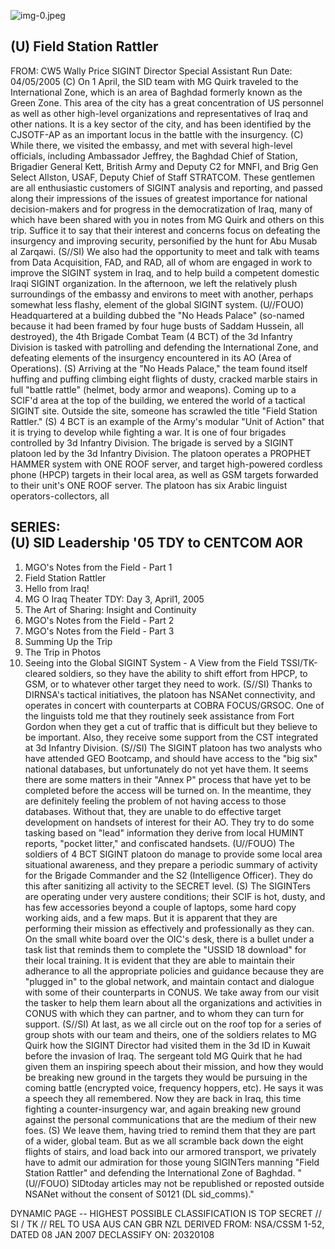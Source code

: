 ![img-0.jpeg](img-0.jpeg)

## (U) Field Station Rattler

FROM: CW5 Wally Price SIGINT Director Special Assistant Run Date: 04/05/2005
(C) On 1 April, the SID team with MG Quirk traveled to the International Zone, which is an area of Baghdad formerly known as the Green Zone. This area of the city has a great concentration of US personnel as well as other high-level organizations and representatives of Iraq and other nations. It is a key sector of the city, and has been identified by the CJSOTF-AP as an important locus in the battle with the insurgency.
(C) While there, we visited the embassy, and met with several high-level officials, including Ambassador Jeffrey, the Baghdad Chief of Station, Brigadier General Kett, British Army and Deputy C2 for MNFI, and Brig Gen Select Allston, USAF, Deputy Chief of Staff STRATCOM. These gentlemen are all enthusiastic customers of SIGINT analysis and reporting, and passed along their impressions of the issues of greatest importance for national decision-makers and for progress in the democratization of Iraq, many of which have been shared with you in notes from MG Quirk and others on this trip. Suffice it to say that their interest and concerns focus on defeating the insurgency and improving security, personified by the hunt for Abu Musab al Zarqawi.
(S//SI) We also had the opportunity to meet and talk with teams from Data Acquisition, FAD, and RAD, all of whom are engaged in work to improve the SIGINT system in Iraq, and to help build a competent domestic Iraqi SIGINT organization. In the afternoon, we left the relatively plush surroundings of the embassy and environs to meet with another, perhaps somewhat less flashy, element of the global SIGINT system.
(U//FOUO) Headquartered at a building dubbed the "No Heads Palace" (so-named because it had been framed by four huge busts of Saddam Hussein, all destroyed), the 4th Brigade Combat Team (4 BCT) of the 3d Infantry Division is tasked with patrolling and defending the International Zone, and defeating elements of the insurgency encountered in its AO (Area of Operations).
(S) Arriving at the "No Heads Palace," the team found itself huffing and puffing climbing eight flights of dusty, cracked marble stairs in full "battle rattle" (helmet, body armor and weapons). Coming up to a SCIF'd area at the top of the building, we entered the world of a tactical SIGINT site. Outside the site, someone has scrawled the title "Field Station Rattler."
(S) 4 BCT is an example of the Army's modular "Unit of Action" that it is trying to develop while fighting a war. It is one of four brigades controlled by 3d Infantry Division. The brigade is served by a SIGINT platoon led by the 3d Infantry Division. The platoon operates a PROPHET HAMMER system with ONE ROOF server, and target high-powered cordless phone (HPCP) targets in their local area, as well as GSM targets forwarded to their unit's ONE ROOF server. The platoon has six Arabic linguist operators-collectors, all

## SERIES: <br> (U) SID Leadership '05 TDY to CENTCOM AOR

1. MGO's Notes from the Field - Part 1
2. Field Station Rattler
3. Hello from Iraq!
4. MG O Iraq Theater TDY: Day 3, April1, 2005
5. The Art of Sharing: Insight and Continuity
6. MGO's Notes from the Field - Part 2
7. MGO's Notes from the Field - Part 3
8. Summing Up the Trip
9. The Trip in Photos
10. Seeing into the Global SIGINT System - A View from the Field
TSSI/TK-cleared soldiers, so they have the ability to shift effort from HPCP, to GSM, or to whatever other target they need to work.
(S//SI) Thanks to DIRNSA's tactical initiatives, the platoon has NSANet connectivity, and operates in concert with counterparts at COBRA FOCUS/GRSOC. One of the linguists told me that they routinely seek assistance from Fort Gordon when they get a cut of traffic that is difficult but they believe to be important. Also, they receive some support from the CST integrated at 3d Infantry Division.
(S//SI) The SIGINT platoon has two analysts who have attended GEO Bootcamp, and should have access to the "big six" national databases, but unfortunately do not yet have them. It seems there are some matters in their "Annex P" process that have yet to be completed before the access will be turned on. In the meantime, they are definitely feeling the problem of not having access to those databases. Without that, they are unable to do effective target development on handsets of interest for their AO. They try to do some tasking based on "lead" information they derive from local HUMINT reports, "pocket litter," and confiscated handsets.
(U//FOUO) The soldiers of 4 BCT SIGINT platoon do manage to provide some local area situational awareness, and they prepare a periodic summary of activity for the Brigade Commander and the S2 (Intelligence Officer). They do this after sanitizing all activity to the SECRET level.
(S) The SIGINTers are operating under very austere conditions; their SCIF is hot, dusty, and has few accessories beyond a couple of laptops, some hard copy working aids, and a few maps. But it is apparent that they are performing their mission as effectively and professionally as they can. On the small white board over the OIC's desk, there is a bullet under a task list that reminds them to complete the "USSID 18 download" for their local training. It is evident that they are able to maintain their adherance to all the appropriate policies and guidance because they are "plugged in" to the global network, and maintain contact and dialogue with some of their counterparts in CONUS. We take away from our visit the tasker to help them learn about all the organizations and activities in CONUS with which they can partner, and to whom they can turn for support.
(S//SI) At last, as we all circle out on the roof top for a series of group shots with our team and theirs, one of the soldiers relates to MG Quirk how the SIGINT Director had visited them in the 3d ID in Kuwait before the invasion of Iraq. The sergeant told MG Quirk that he had given them an inspiring speech about their mission, and how they would be breaking new ground in the targets they would be pursuing in the coming battle (encrypted voice, frequency hoppers, etc). He says it was a speech they all remembered. Now they are back in Iraq, this time fighting a counter-insurgency war, and again breaking new ground against the personal communications that are the medium of their new foes.
(S) We leave them, having tried to remind them that they are part of a wider, global team. But as we all scramble back down the eight flights of stairs, and load back into our armored transport, we privately have to admit our admiration for those young SIGINTers manning "Field Station Rattler" and defending the International Zone of Baghdad.
"(U//FOUO) SIDtoday articles may not be republished or reposted outside NSANet without the consent of S0121 (DL sid_comms)."

DYNAMIC PAGE -- HIGHEST POSSIBLE CLASSIFICATION IS TOP SECRET // SI / TK // REL TO USA AUS CAN GBR NZL
DERIVED FROM: NSA/CSSM 1-52, DATED 08 JAN 2007 DECLASSIFY ON: 20320108
